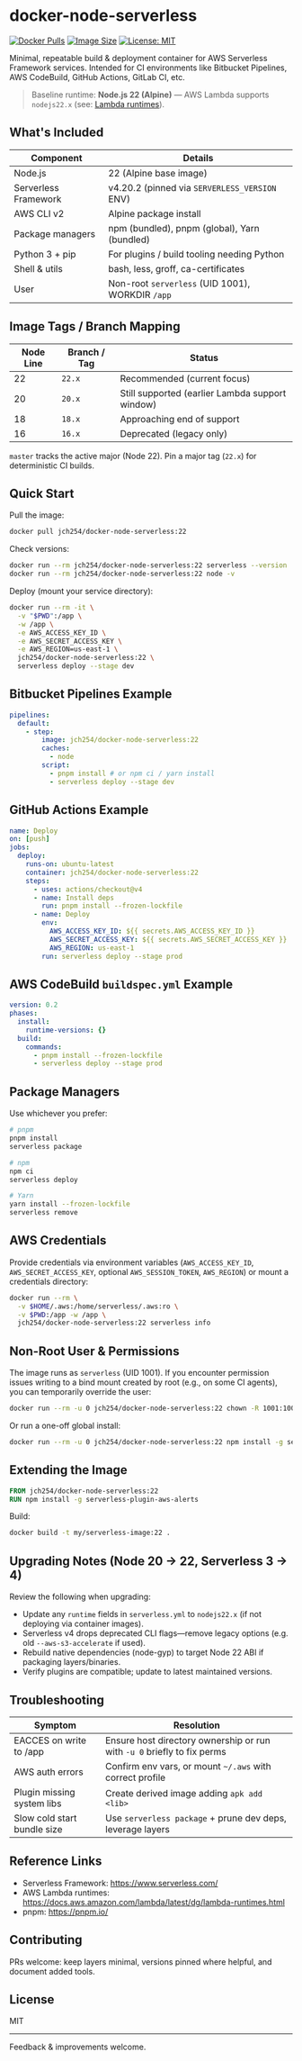 # docker-node-serverless

[![Docker Pulls](https://img.shields.io/docker/pulls/jch254/docker-node-serverless)](https://hub.docker.com/r/jch254/docker-node-serverless)
[![Image Size](https://img.shields.io/docker/image-size/jch254/docker-node-serverless/latest)](https://hub.docker.com/r/jch254/docker-node-serverless)
[![License: MIT](https://img.shields.io/badge/License-MIT-green.svg)](LICENSE)

Minimal, repeatable build & deployment container for AWS Serverless Framework services. Intended for CI environments like Bitbucket Pipelines, AWS CodeBuild, GitHub Actions, GitLab CI, etc.

> Baseline runtime: **Node.js 22 (Alpine)** — AWS Lambda supports `nodejs22.x` (see: [Lambda runtimes](https://docs.aws.amazon.com/lambda/latest/dg/lambda-runtimes.html)).

## What's Included

| Component | Details |
|-----------|---------|
| Node.js | 22 (Alpine base image) |
| Serverless Framework | v4.20.2 (pinned via `SERVERLESS_VERSION` ENV) |
| AWS CLI v2 | Alpine package install |
| Package managers | npm (bundled), pnpm (global), Yarn (bundled) |
| Python 3 + pip | For plugins / build tooling needing Python |
| Shell & utils | bash, less, groff, ca-certificates |
| User | Non-root `serverless` (UID 1001), WORKDIR `/app` |

## Image Tags / Branch Mapping

| Node Line | Branch / Tag | Status |
|-----------|--------------|--------|
| 22 | `22.x` | Recommended (current focus) |
| 20 | `20.x` | Still supported (earlier Lambda support window) |
| 18 | `18.x` | Approaching end of support |
| 16 | `16.x` | Deprecated (legacy only) |

`master` tracks the active major (Node 22). Pin a major tag (`22.x`) for deterministic CI builds.

## Quick Start

Pull the image:

```bash
docker pull jch254/docker-node-serverless:22
```

Check versions:

```bash
docker run --rm jch254/docker-node-serverless:22 serverless --version
docker run --rm jch254/docker-node-serverless:22 node -v
```

Deploy (mount your service directory):

```bash
docker run --rm -it \
  -v "$PWD":/app \
  -w /app \
  -e AWS_ACCESS_KEY_ID \
  -e AWS_SECRET_ACCESS_KEY \
  -e AWS_REGION=us-east-1 \
  jch254/docker-node-serverless:22 \
  serverless deploy --stage dev
```

## Bitbucket Pipelines Example

```yaml
pipelines:
  default:
    - step:
        image: jch254/docker-node-serverless:22
        caches:
          - node
        script:
          - pnpm install # or npm ci / yarn install
          - serverless deploy --stage dev
```

## GitHub Actions Example

```yaml
name: Deploy
on: [push]
jobs:
  deploy:
    runs-on: ubuntu-latest
    container: jch254/docker-node-serverless:22
    steps:
      - uses: actions/checkout@v4
      - name: Install deps
        run: pnpm install --frozen-lockfile
      - name: Deploy
        env:
          AWS_ACCESS_KEY_ID: ${{ secrets.AWS_ACCESS_KEY_ID }}
          AWS_SECRET_ACCESS_KEY: ${{ secrets.AWS_SECRET_ACCESS_KEY }}
          AWS_REGION: us-east-1
        run: serverless deploy --stage prod
```

## AWS CodeBuild `buildspec.yml` Example

```yaml
version: 0.2
phases:
  install:
    runtime-versions: {}
  build:
    commands:
      - pnpm install --frozen-lockfile
      - serverless deploy --stage prod
```

## Package Managers

Use whichever you prefer:

```bash
# pnpm
pnpm install
serverless package

# npm
npm ci
serverless deploy

# Yarn
yarn install --frozen-lockfile
serverless remove
```

## AWS Credentials

Provide credentials via environment variables (`AWS_ACCESS_KEY_ID`, `AWS_SECRET_ACCESS_KEY`, optional `AWS_SESSION_TOKEN`, `AWS_REGION`) or mount a credentials directory:

```bash
docker run --rm \
  -v $HOME/.aws:/home/serverless/.aws:ro \
  -v $PWD:/app -w /app \
  jch254/docker-node-serverless:22 serverless info
```

## Non-Root User & Permissions

The image runs as `serverless` (UID 1001). If you encounter permission issues writing to a bind mount created by root (e.g., on some CI agents), you can temporarily override the user:

```bash
docker run --rm -u 0 jch254/docker-node-serverless:22 chown -R 1001:1001 /app
```

Or run a one-off global install:

```bash
docker run --rm -u 0 jch254/docker-node-serverless:22 npm install -g serverless-plugin-aws-alerts
```

## Extending the Image

```dockerfile
FROM jch254/docker-node-serverless:22
RUN npm install -g serverless-plugin-aws-alerts
```

Build:

```bash
docker build -t my/serverless-image:22 .
```

## Upgrading Notes (Node 20 -> 22, Serverless 3 -> 4)

Review the following when upgrading:

- Update any `runtime` fields in `serverless.yml` to `nodejs22.x` (if not deploying via container images).
- Serverless v4 drops deprecated CLI flags—remove legacy options (e.g. old `--aws-s3-accelerate` if used).
- Rebuild native dependencies (node-gyp) to target Node 22 ABI if packaging layers/binaries.
- Verify plugins are compatible; update to latest maintained versions.

## Troubleshooting

| Symptom | Resolution |
|---------|------------|
| EACCES on write to /app | Ensure host directory ownership or run with `-u 0` briefly to fix perms |
| AWS auth errors | Confirm env vars, or mount `~/.aws` with correct profile |
| Plugin missing system libs | Create derived image adding `apk add <lib>` |
| Slow cold start bundle size | Use `serverless package` + prune dev deps, leverage layers |

## Reference Links

- Serverless Framework: <https://www.serverless.com/>
- AWS Lambda runtimes: <https://docs.aws.amazon.com/lambda/latest/dg/lambda-runtimes.html>
- pnpm: <https://pnpm.io/>

## Contributing

PRs welcome: keep layers minimal, versions pinned where helpful, and document added tools.

## License

MIT

---
Feedback & improvements welcome.
